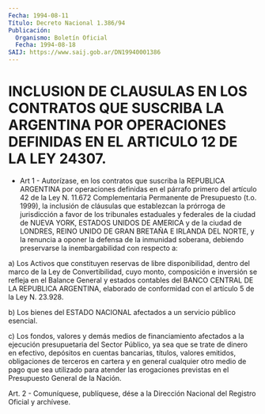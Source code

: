 ```yaml
---
Fecha: 1994-08-11
Título: Decreto Nacional 1.386/94
Publicación:
  Organismo: Boletín Oficial
  Fecha: 1994-08-18
SAIJ: https://www.saij.gob.ar/DN19940001386
---
```

# INCLUSION DE CLAUSULAS EN LOS CONTRATOS QUE SUSCRIBA LA ARGENTINA POR OPERACIONES DEFINIDAS EN EL ARTICULO 12 DE LA LEY 24307.

<a id="1"></a>
* Art 1 - Autorízase, en los contratos que suscriba la REPUBLICA ARGENTINA por operaciones definidas en el párrafo primero del artículo 42 de la Ley N. 11.672 Complementaria Permanente de Presupuesto (t.o. 1999), la inclusión de cláusulas que establezcan la prórroga de jurisdicción a favor de los tribunales estaduales y federales de la ciudad de NUEVA YORK, ESTADOS UNIDOS DE AMERICA y de la ciudad de LONDRES, REINO UNIDO DE GRAN BRETAÑA E IRLANDA DEL NORTE, y la renuncia a oponer la defensa de la inmunidad soberana, debiendo preservarse la inembargabilidad con respecto a:

a) Los Activos que constituyen reservas de libre disponibilidad, dentro del marco de la Ley de Convertibilidad, cuyo monto, composición e inversión se refleja en el Balance General y estados contables del BANCO CENTRAL DE LA REPUBLICA ARGENTINA, elaborado de conformidad con el artículo 5 de la Ley N. 23.928.

b) Los bienes del ESTADO NACIONAL afectados a un servicio público esencial.

c) Los fondos, valores y demás medios de financiamiento afectados a la ejecución presupuetaria del Sector Público, ya sea que se trate de dinero en efectivo, depósitos en cuentas bancarias, títulos, valores emitidos, obligaciones de terceros en cartera y en general cualquier otro medio de pago que sea utilizado para atender las erogaciones previstas en el Presupuesto General de la Nación.

<a id="2"></a>
Art. 2 - Comuníquese, publíquese, dése a la Dirección Nacional del Registro Oficial y archívese.